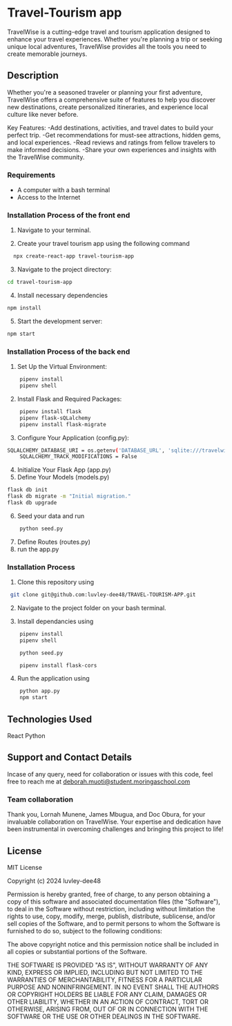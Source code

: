 # Travel-Tourism app

TravelWise is a cutting-edge travel and tourism application designed to enhance your travel experiences. Whether you're planning a trip or seeking unique local adventures, TravelWise provides all the tools you need to create memorable journeys.

## Description

Whether you're a seasoned traveler or planning your first adventure, TravelWise offers a comprehensive suite of features to help you discover new destinations, create personalized itineraries, and experience local culture like never before.

Key Features:
-Add destinations, activities, and travel dates to build your perfect trip.
-Get recommendations for must-see attractions, hidden gems, and local experiences.
-Read reviews and ratings from fellow travelers to make informed decisions.
-Share your own experiences and insights with the TravelWise community.

### Requirements

- A computer with a bash terminal
- Access to the Internet

### Installation Process of the front end

1. Navigate to your terminal.

2. Create your travel tourism app using the following command

```bash
  npx create-react-app travel-tourism-app

```

3. Navigate to the project directory:

```bash
cd travel-tourism-app
```

4. Install necessary dependencies

```bash
npm install

```

5. Start the development server:

```bash
npm start

```

### Installation Process of the back end

1. Set Up the Virtual Environment:

```bash
    pipenv install
    pipenv shell
```

2. Install Flask and Required Packages:

```bash
    pipenv install flask
    pipenv flask-sQLalchemy
    pipenv install flask-migrate

```

3. Configure Your Application (config.py):

```bash
SQLALCHEMY_DATABASE_URI = os.getenv('DATABASE_URL', 'sqlite:///travelwise.db')
    SQLALCHEMY_TRACK_MODIFICATIONS = False

```

4. Initialize Your Flask App (app.py)
5. Define Your Models (models.py)

```bash
flask db init
flask db migrate -m "Initial migration."
flask db upgrade

```

6. Seed your data and run

```bash
    python seed.py
```

7. Define Routes (routes.py)
8. run the app.py

### Installation Process

1. Clone this repository using

```bash
 git clone git@github.com:luvley-dee48/TRAVEL-TOURISM-APP.git
```

2.  Navigate to the project folder on your bash terminal.

3.  Install dependancies using

```bash
    pipenv install
    pipenv shell
```

```bash
    python seed.py
```

```bash
    pipenv install flask-cors
```

4.  Run the application using

```bash
    python app.py
    npm start
```

## Technologies Used

React
Python

## Support and Contact Details

Incase of any query, need for collaboration or issues with this code, feel free to reach me at
<deborah.muoti@student.moringaschool.com>

### Team collaboration

Thank you, Lornah Munene, James Mbugua, and Doc Obura, for your invaluable collaboration on TravelWise. Your expertise and dedication have been instrumental in overcoming challenges and bringing this project to life!

## License
MIT License

Copyright (c) 2024 luvley-dee48

Permission is hereby granted, free of charge, to any person obtaining a copy
of this software and associated documentation files (the "Software"), to deal
in the Software without restriction, including without limitation the rights
to use, copy, modify, merge, publish, distribute, sublicense, and/or sell
copies of the Software, and to permit persons to whom the Software is
furnished to do so, subject to the following conditions:

The above copyright notice and this permission notice shall be included in all
copies or substantial portions of the Software.

THE SOFTWARE IS PROVIDED "AS IS", WITHOUT WARRANTY OF ANY KIND, EXPRESS OR
IMPLIED, INCLUDING BUT NOT LIMITED TO THE WARRANTIES OF MERCHANTABILITY,
FITNESS FOR A PARTICULAR PURPOSE AND NONINFRINGEMENT. IN NO EVENT SHALL THE
AUTHORS OR COPYRIGHT HOLDERS BE LIABLE FOR ANY CLAIM, DAMAGES OR OTHER
LIABILITY, WHETHER IN AN ACTION OF CONTRACT, TORT OR OTHERWISE, ARISING FROM,
OUT OF OR IN CONNECTION WITH THE SOFTWARE OR THE USE OR OTHER DEALINGS IN THE
SOFTWARE.